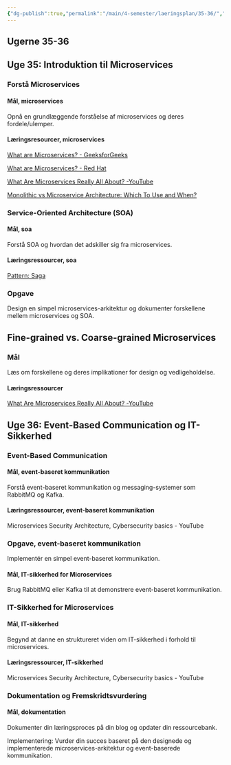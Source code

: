 ```yaml
---
{"dg-publish":true,"permalink":"/main/4-semester/laeringsplan/35-36/","title":"Uge 35-36","tags":["læringsmål","systemudvikling","projektarbejde","programmering"],"created":"2024-08-26T08:45:09.658+02:00"}
---
```



## Ugerne 35-36

## Uge 35: Introduktion til Microservices

### Forstå Microservices

#### Mål, microservices

Opnå en grundlæggende forståelse af microservices og deres fordele/ulemper.

#### Læringsresourcer, microservices

[What are Microservices? - GeeksforGeeks](https://www.geeksforgeeks.org/microservices/)

[What are Microservices? - Red Hat](https://www.redhat.com/en/topics/microservices/what-are-microservices)

[What Are Microservices Really All About? -YouTube](https://www.youtube.com/watch?v=lTAcCNbJ7KE)

[Monolithic vs Microservice Architecture: Which To Use and When?](https://www.youtube.com/watch?v=NdeTGlZ__Do)

### Service-Oriented Architecture (SOA)

#### Mål, soa

Forstå SOA og hvordan det adskiller sig fra microservices.

#### Læringsressourcer, soa

[Pattern: Saga](https://microservices.io/patterns/data/saga.html)

### Opgave

Design en simpel microservices-arkitektur og dokumenter forskellene mellem
microservices og SOA.

## Fine-grained vs. Coarse-grained Microservices

### Mål

Læs om forskellene og deres implikationer for design og vedligeholdelse.

#### Læringsressourcer

[What Are Microservices Really All About? -YouTube](https://www.youtube.com/watch?v=lTAcCNbJ7KE)

## Uge 36: Event-Based Communication og IT-Sikkerhed

### Event-Based Communication

#### Mål, event-baseret kommunikation

Forstå event-baseret kommunikation og messaging-systemer som RabbitMQ og Kafka.

#### Læringsressourcer, event-baseret kommunikation

Microservices Security Architecture, Cybersecurity basics - YouTube

### Opgave, event-baseret kommunikation

Implementér en simpel event-baseret kommunikation.

#### Mål, IT-sikkerhed for Microservices

Brug RabbitMQ eller Kafka til at demonstrere event-baseret kommunikation.

### IT-Sikkerhed for Microservices

#### Mål, IT-sikkerhed

Begynd at danne en struktureret viden om IT-sikkerhed i forhold til microservices.

#### Læringsressourcer, IT-sikkerhed

Microservices Security Architecture, Cybersecurity basics - YouTube

### Dokumentation og Fremskridtsvurdering

#### Mål, dokumentation

Dokumenter din læringsproces på din blog og opdater din ressourcebank.

Implementering: Vurder din succes baseret på den designede og implementerede
microservices-arkitektur og event-baserede kommunikation.
